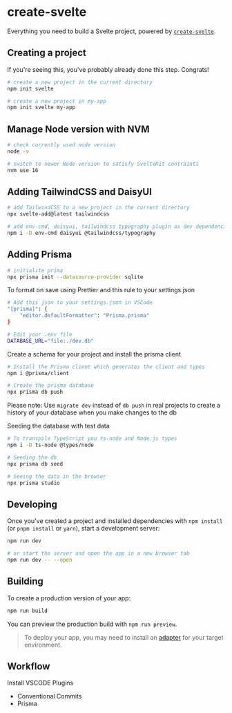 # create-svelte

Everything you need to build a Svelte project, powered by [`create-svelte`](https://github.com/sveltejs/kit/tree/master/packages/create-svelte).

## Creating a project

If you're seeing this, you've probably already done this step. Congrats!

```bash
# create a new project in the current directory
npm init svelte

# create a new project in my-app
npm init svelte my-app
```

## Manage Node version with NVM

```bash
# check currently used node version
node -v

# switch to newer Node version to satisfy SvelteKit contraints
nvm use 16
```

## Adding TailwindCSS and DaisyUI

```bash
# add TailwindCSS to a new project in the current directory
npx svelte-add@latest tailwindcss

# add env-cmd, daisyui, tailwindcss typography plugin as dev dependencies
npm i -D env-cmd daisyui @tailwindcss/typography
```

## Adding Prisma

```bash
# initialite prima
npx prisma init --datasource-provider sqlite
```

To format on save using Prettier and this rule to your settings.json

```bash
# Add this json to your settings.json in VSCode
"[prisma]": {
    "editor.defaultFormatter": "Prisma.prisma"
}

# Edit your .env file
DATABASE_URL="file:./dev.db"
```

Create a schema for your project and install the prisma client

```bash
# Install the Prisma client which generates the client and types
npm i @prisma/client

# Create the prisma database
npx prisma db push
```

Please note: Use `migrate dev` instead of `db push` in real projects to create a history of your database when you make changes to the db

Seeding the database with test data

```bash
# To transpile TypeScript you ts-node and Node.js types
npm i -D ts-node @types/node

# Seeding the db
npx prisma db seed

# Seeing the data in the browser
npx prisma studio
```

## Developing

Once you've created a project and installed dependencies with `npm install` (or `pnpm install` or `yarn`), start a development server:

```bash
npm run dev

# or start the server and open the app in a new browser tab
npm run dev -- --open
```

## Building

To create a production version of your app:

```bash
npm run build
```

You can preview the production build with `npm run preview`.

> To deploy your app, you may need to install an [adapter](https://kit.svelte.dev/docs/adapters) for your target environment.

## Workflow

Install VSCODE Plugins

- Conventional Commits
- Prisma
